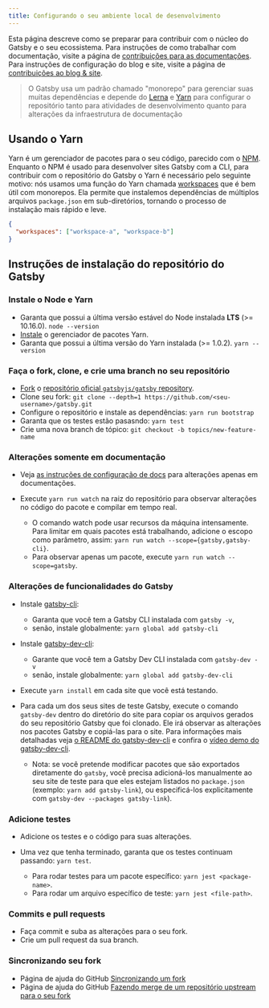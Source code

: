 ```yaml
---
title: Configurando o seu ambiente local de desenvolvimento
---
```


Esta página descreve como se preparar para contribuir com o núcleo do Gatsby e o seu ecossistema. Para instruções de como trabalhar com documentação, visite a página de [contribuições para as documentações](/contributing/docs-contributions/). Para instruções de configuração do blog e site, visite a página de [contribuições ao blog & site](/contributing/blog-and-website-contributions/).

> O Gatsby usa um padrão chamado "monorepo" para gerenciar suas muitas dependências e depende do
> [Lerna](https://lerna.js.org/) e [Yarn](https://yarnpkg.com/en/) para configurar o repositório tanto para atividades de desenvolvimento quanto para alterações da infraestrutura de documentação

## Usando o Yarn

Yarn é um gerenciador de pacotes para o seu código, parecido com o [NPM](https://www.npmjs.com/). Enquanto o NPM é usado para desenvolver sites Gatsby com a CLI, para contribuir com o repositório do Gatsby o Yarn é necessário pelo seguinte motivo: nós usamos uma função do Yarn chamada [workspaces](https://classic.yarnpkg.com/pt-BR/docs/workspaces) que é bem útil com monorepos. Ela permite que instalemos dependências de múltiplos arquivos `package.json` em sub-diretórios, tornando o processo de instalação mais rápido e leve.

```json:title=package.json
{
  "workspaces": ["workspace-a", "workspace-b"]
}
```

## Instruções de instalação do repositório do Gatsby

### Instale o Node e Yarn  

- Garanta que possui a última versão estável do Node instalada **LTS** (>= 10.16.0). `node --version`
- [Instale](https://yarnpkg.com/en/docs/install) o gerenciador de pacotes Yarn.
- Garanta que possui a última versão do Yarn instalada (>= 1.0.2). `yarn --version`

### Faça o fork, clone, e crie uma branch no seu repositório

- [Fork](https://help.github.com/en/github/getting-started-with-github/fork-a-repo) o [repositório oficial `gatsbyjs/gatsby` repository](https://github.com/gatsbyjs/gatsby).
- Clone seu fork: `git clone --depth=1 https://github.com/<seu-username>/gatsby.git`
- Configure o repositório e instale as dependências: `yarn run bootstrap`
- Garanta que os testes estão pasasndo: `yarn test`
- Crie uma nova branch de tópico: `git checkout -b topics/new-feature-name`

### Alterações somente em documentação

- Veja [as instruções de configuração de docs](/contributing/docs-contributions#docs-site-setup-instructions) para alterações apenas em documentações.
- Execute `yarn run watch` na raiz do repositório para observar alterações no código do pacote e compilar em tempo real.

  - O comando watch pode usar recursos da máquina intensamente. Para limitar em quais pacotes está trabalhando, adicione o escopo como parâmetro, assim: `yarn run watch --scope={gatsby,gatsby-cli}`.
  - Para observar apenas um pacote, execute `yarn run watch --scope=gatsby`.

### Alterações de funcionalidades do Gatsby

- Instale [gatsby-cli](https://github.com/gatsbyjs/gatsby/blob/master/packages/gatsby-cli):
  - Garanta que você tem a Gatsby CLI instalada com `gatsby -v`,
  - senão, instale globalmente: `yarn global add gatsby-cli`
- Instale [gatsby-dev-cli](https://github.com/gatsbyjs/gatsby/tree/master/packages/gatsby-dev-cli):
  - Garante que você tem a Gatsby Dev CLI instalada com `gatsby-dev -v`
  - senão, instale globalmente: `yarn global add gatsby-dev-cli`
- Execute `yarn install` em cada site que você está testando.
- Para cada um dos seus sites de teste Gatsby, execute o comando `gatsby-dev` dentro do diretório do site para copiar os arquivos gerados do seu repositório Gatsby que foi clonado. Ele irá observar as alterações nos pacotes Gatsby e copiá-las para o site. Para informações mais detalhadas veja [o README do gatsby-dev-cli](https://www.npmjs.com/package/gatsby-dev-cli) e confira o [vídeo demo do gatsby-dev-cli](https://www.youtube.com/watch?v=D0SwX1MSuas).

  - Nota: se você pretende modificar pacotes que são exportados diretamente do `gatsby`, você precisa adicioná-los manualmente ao seu site de teste para que eles estejam listados no `package.json` (exemplo: `yarn add gatsby-link`), ou especificá-los explicitamente com `gatsby-dev --packages gatsby-link`).

### Adicione testes

- Adicione os testes e o código para suas alterações.
- Uma vez que tenha terminado, garanta que os testes continuam passando: `yarn test`.

  - Para rodar testes para um pacote específico: `yarn jest <package-name>`.
  - Para rodar um arquivo específico de teste: `yarn jest <file-path>`.

### Commits e pull requests

- Faça commit e suba as alterações para o seu fork.
- Crie um pull request da sua branch.

### Sincronizando seu fork

- Página de ajuda do GitHub [Sincronizando um fork](https://help.github.com/en/github/collaborating-with-issues-and-pull-requests/syncing-a-fork)
- Página de ajuda do GitHub [Fazendo merge de um repositório upstream para o seu fork](https://help.github.com/en/github/collaborating-with-issues-and-pull-requests/merging-an-upstream-repository-into-your-fork)
